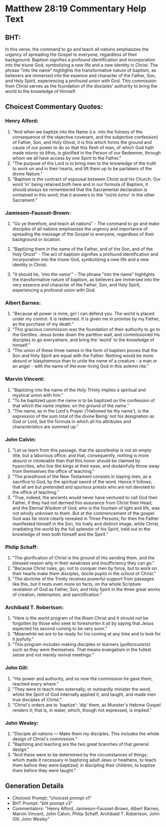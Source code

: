 # Matthew 28:19 Commentary Help Text

## BHT:
In this verse, the command to go and teach all nations emphasizes the urgency of spreading the Gospel to everyone, regardless of their background. Baptism signifies a profound identification and incorporation into the triune God, symbolizing a new life and a new identity in Christ. The phrase "into the name" highlights the transformative nature of baptism, as believers are immersed into the essence and character of the Father, Son, and Holy Spirit, experiencing a profound union with God. This commission from Christ serves as the foundation of the disciples' authority to bring the world to the knowledge of Himself.

## Choicest Commentary Quotes:
### Henry Alford:
1. "And when we baptize into the Name (i.e. into the fulness of the consequence of the objective covenant, and the subjective confession) of Father, Son, and Holy Ghost, it is this which forms the ground and cause of our power to do so that this flesh of man, of which God hath made πάντα τὰ ἔθνη, is glorified in the Person of our Redeemer, through whom we all have access by one Spirit to the Father."
2. "The purpose of the Lord is to bring men to the knowledge of the truth to work on and in their hearts, and lift them up to be partakers of the divine Nature."
3. "Baptism is the contract of espousal between Christ and his Church. Our word 'in' being retained both here and in our formula of Baptism, it should always be remembered that the Sacramental declaration is contained in this word; that it answers to the 'τοῦτό ἐστιν' in the other Sacrament."

### Jamieson-Fausset-Brown:
1. "Go ye therefore, and teach all nations" - The command to go and make disciples of all nations emphasizes the urgency and importance of spreading the message of the Gospel to everyone, regardless of their background or location.

2. "Baptizing them in the name of the Father, and of the Son, and of the Holy Ghost" - The act of baptism signifies a profound identification and incorporation into the triune God, symbolizing a new life and a new identity in Christ.

3. "It should be, 'into the name'" - The phrase "into the name" highlights the transformative nature of baptism, as believers are immersed into the very essence and character of the Father, Son, and Holy Spirit, experiencing a profound union with God.

### Albert Barnes:
1. "Because all power is mine, go! I can defend you. The world is placed under my control. It is redeemed. It is given me in promise by my Father, as the purchase of my death."
2. "This gracious commission was the foundation of their authority to go to the Gentiles. Jesus broke down the partition wall, and commissioned his disciples to go everywhere, and bring the 'world' to the knowledge of himself."
3. "The union of these three names in the form of baptism proves that the Son and Holy Spirit are equal with the Father. Nothing would be more absurd or blasphemous than to unite the name of a creature - a man or an angel - with the name of the ever-living God in this solemn rite."

### Marvin Vincent:
1. "Baptizing into the name of the Holy Trinity implies a spiritual and mystical union with him."
2. "To be baptized upon the name is to be baptized on the confession of that which the name implies: on the ground of the name."
3. "The name, as in the Lord's Prayer ('Hallowed be thy name'), is the expression of the sum total of the divine Being: not his designation as God or Lord, but the formula in which all his attributes and characteristics are summed up."

### John Calvin:
1. "Let us learn from this passage, that the apostleship is not an empty title, but a laborious office; and that, consequently, nothing is more absurd or intolerable than that this honor should be claimed by hypocrites, who live like kings at their ease, and disdainfully throw away from themselves the office of teaching."
2. "The priesthood of the New Testament consists in slaying men, as a sacrifice to God, by the spiritual sword of the word. Hence it follows, that all are but pretended and spurious priests who are not devoted to the office of teaching."
3. "True, indeed, the ancients would never have ventured to call God their Father, if they had not derived this assurance from Christ their Head; and the Eternal Wisdom of God, who is the fountain of light and life, was not wholly unknown to them. But at the commencement of the gospel God was far more clearly revealed in Three Persons; for then the Father manifested himself in the Son, his lively and distinct image, while Christ, irradiating the world by the full splendor of his Spirit, held out to the knowledge of men both himself and the Spirit."

### Philip Schaff:
1. "The glorification of Christ is the ground of His sending them, and the blessed reason why in their weakness and insufficiency they can go."
2. "Because Christ rules, go, not to conquer men by force, but to work on their hearts make them disciples, docile pupils in the school of Christ."
3. "The doctrine of the Trinity receives powerful support from passages like this, but it rests even more on facts, on the whole Scripture revelation of God as Father, Son, and Holy Spirit in the three great works of creation, redemption, and sanctification."

### Archibald T. Robertson:
1. "Here is the world program of the Risen Christ and it should not be forgotten by those who seek to foreshorten it all by saying that Jesus expected his second coming to be very soon."
2. "Meanwhile we are to be ready for his coming at any time and to look for it joyfully."
3. "This program includes making disciples or learners (μαθητευσατε) such as they were themselves. That means evangelism in the fullest sense and not merely revival meetings."

### John Gill:
1. "His power and authority, and so now the commission he gave them, reached every where."
2. "They were to teach men externally, or outwardly minister the word, whilst the Spirit of God internally applied it, and taught, and made men true disciples of Christ."
3. "Christ's orders are to 'baptize': 'dip' them, as Munster's Hebrew Gospel renders it; that is, in water, which, though not expressed, is implied."

### John Wesley:
1. "Disciple all nations — Make them my disciples. This includes the whole design of Christ's commission."
2. "Baptizing and teaching are the two great branches of that general design."
3. "And these were to be determined by the circumstances of things; which made it necessary in baptizing adult Jews or heathens, to teach them before they were baptized; in discipling their children, to baptize them before they were taught."


## Generation Details
- Choicest Prompt: "choicest prompt v1"
- BHT Prompt: "bht prompt v3"
- Commentators: "Henry Alford, Jamieson-Fausset-Brown, Albert Barnes, Marvin Vincent, John Calvin, Philip Schaff, Archibald T. Robertson, John Gill, John Wesley"
